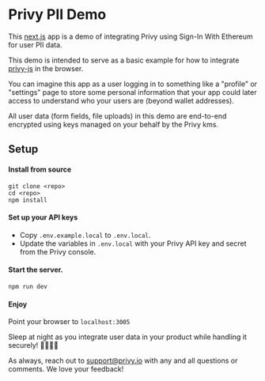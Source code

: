 # Privy PII Demo

This [next.js](https://nextjs.org) app is a demo of integrating Privy using Sign-In With Ethereum for user PII data.

This demo is intended to serve as a basic example for how to integrate [privy-js](https://www.npmjs.com/package/@privy-io/privy-js) in the browser.

You can imagine this app as a user logging in to something like a "profile" or "settings" page to store some personal information that your app could later access to understand who your users are (beyond wallet addresses).

All user data (form fields, file uploads) in this demo are end-to-end encrypted using keys managed on your behalf by the Privy kms.

## Setup

#### Install from source

```
git clone <repo>
cd <repo>
npm install
```

#### Set up your API keys

- Copy `.env.example.local` to `.env.local`.
- Update the variables in `.env.local` with your Privy API key and secret from the Privy console.

#### Start the server.

```
npm run dev
```

#### Enjoy

Point your browser to `localhost:3005`

Sleep at night as you integrate user data in your product while handling it securely! 🛌😴🌴🍹

As always, reach out to support@privy.io with any and all questions or comments. We love your feedback!
